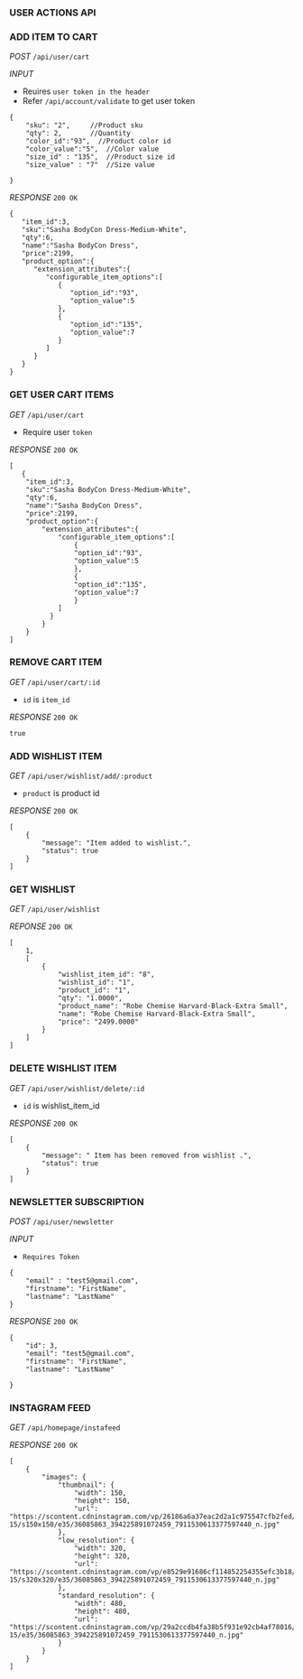 ### USER ACTIONS API

### ADD ITEM TO CART

_POST_ `/api/user/cart`

_INPUT_ 

- Reuires `user token in the header`
- Refer `/api/account/validate` to get user token

```
{
	"sku": "2",     //Product sku
	"qty": 2,       //Quantity
    "color_id":"93",  //Product color id
	"color_value":"5",  //Color value
	"size_id" : "135",  //Product size id
	"size_value" : "7"  //Size value

}

```


_RESPONSE_ `200 OK`

```
{  
   "item_id":3,
   "sku":"Sasha BodyCon Dress-Medium-White",
   "qty":6,
   "name":"Sasha BodyCon Dress",
   "price":2199,
   "product_option":{  
      "extension_attributes":{  
         "configurable_item_options":[  
            {  
               "option_id":"93",
               "option_value":5
            },
            {  
               "option_id":"135",
               "option_value":7
            }
         ]
      }
   }
}

```


### GET USER CART ITEMS

_GET_  `/api/user/cart`

- Require user `token`

_RESPONSE_ `200 OK`

```
[  
   {  
    "item_id":3,
    "sku":"Sasha BodyCon Dress-Medium-White",
    "qty":6,
    "name":"Sasha BodyCon Dress",
    "price":2199,
    "product_option":{  
        "extension_attributes":{  
            "configurable_item_options":[  
                {  
                "option_id":"93",
                "option_value":5
                },
                {  
                "option_id":"135",
                "option_value":7
                }
            ]
          }
        }
    }
]

```


### REMOVE CART ITEM

_GET_  `/api/user/cart/:id`

- `id` is `item_id`

_RESPONSE_ `200 OK`

```
true

```





### ADD WISHLIST ITEM

_GET_  `/api/user/wishlist/add/:product`

- `product` is product id

_RESPONSE_ `200 OK`


```
[
    {
        "message": "Item added to wishlist.",
        "status": true
    }
]

```


### GET WISHLIST

_GET_ `/api/user/wishlist`

_REPONSE_ `200 OK`

```
[
    1,
    [
        {
            "wishlist_item_id": "8",
            "wishlist_id": "1",
            "product_id": "1",
            "qty": "1.0000",
            "product_name": "Robe Chemise Harvard-Black-Extra Small",
            "name": "Robe Chemise Harvard-Black-Extra Small",
            "price": "2499.0000"
        }
    ]
]

```


### DELETE WISHLIST ITEM

_GET_ `/api/user/wishlist/delete/:id`

- `id` is wishlist_item_id

_RESPONSE_ `200 OK`

```
[
    {
        "message": " Item has been removed from wishlist .",
        "status": true
    }
]

```


### NEWSLETTER SUBSCRIPTION

_POST_  `/api/user/newsletter`

_INPUT_

- `Requires Token`

```
{
    "email" : "test5@gmail.com",
    "firstname": "FirstName",
    "lastname": "LastName"
}

```

_RESPONSE_ `200 OK`

```
{
    "id": 3,
    "email": "test5@gmail.com",
    "firstname": "FirstName",
    "lastname": "LastName"
    
}

```


### INSTAGRAM FEED

_GET_  `/api/homepage/instafeed`

_RESPONSE_ `200 OK`

```
[
    {
        "images": {
            "thumbnail": {
                "width": 150,
                "height": 150,
                "url": "https://scontent.cdninstagram.com/vp/26186a6a37eac2d2a1c975547cfb2fed/5BEB824B/t51.2885-15/s150x150/e35/36085863_394225891072459_7911530613377597440_n.jpg"
            },
            "low_resolution": {
                "width": 320,
                "height": 320,
                "url": "https://scontent.cdninstagram.com/vp/e8529e91686cf114852254355efc3b18/5BEA070C/t51.2885-15/s320x320/e35/36085863_394225891072459_7911530613377597440_n.jpg"
            },
            "standard_resolution": {
                "width": 480,
                "height": 480,
                "url": "https://scontent.cdninstagram.com/vp/29a2ccdb4fa38b5f931e92cb4af78016/5BABD02E/t51.2885-15/e35/36085863_394225891072459_7911530613377597440_n.jpg"
            }
        }
    }
]

```
